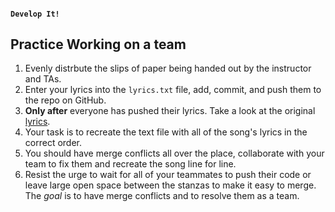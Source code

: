 #### `Develop It!`
##  Practice Working on a team
<!-- .element style="font-size: 95%" -->

1. Evenly distrbute the slips of paper being handed out by the instructor and TAs.
1. Enter your lyrics into the `lyrics.txt` file, add, commit, and push them to the repo on GitHub.
1. **Only after** everyone has pushed their lyrics. Take a look at the original [lyrics](http://www.jonathancoulton.com/wiki/Code_Monkey/Lyrics).
1. Your task is to recreate the text file with all of the song's lyrics in the correct order.
1. You should have merge conflicts all over the place, collaborate with your team to fix them and recreate the song line for line.
1. Resist the urge to wait for all of your teammates to push their code or leave large open space between the stanzas to make it easy to merge. The *goal* is to have merge conflicts and to resolve them as a team.

<!-- .element style="font-size: 80%" -->
